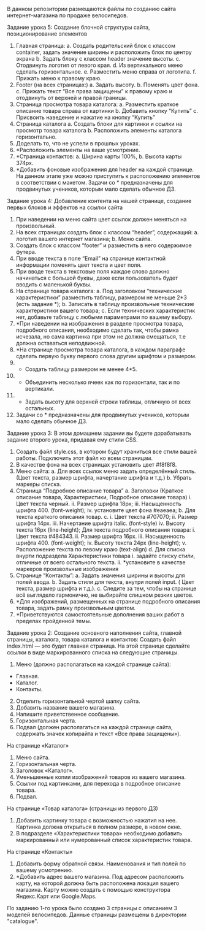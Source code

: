 В данном репозитории размещаются файлы по созданию сайта интернет-магазина по продаже велосипедов.

<!-- ################################################################################################### -->

Задание урока 5:
Создание блочной структуры сайта, позиционирование элементов
1. Главная страница:
a. Создать родительский блок с классом container, задать значение ширины и расположить блок по центру экрана
b. Задать блоку с классом header значение высоты.
c. Отодвинуть логотип от левого края.
d. Из вертикального меню сделать горизонтальное.
e. Разместить меню справа от логотипа.
f. Прижать меню к правому краю.
2. Footer (на всех страницах:)
a. Задать высоту.
b. Поменять цвет фона.
c. Прижать текст “Все права защищены” к правому краю и отодвинуть от верхней и правой границы.
3. Страница просмотра товара каталога:
a. Разместить краткое описание товара справа от картинки
b. Добавить кнопку “Купить”
c. Присвоить наведение и нажатие на кнопку “Купить”
4. Страница каталога
a. Создать блоки для картинки и ссылки на просмотр товара каталога
b. Расположить элементы каталога горизонтально.
5. Доделать то, что не успели в прошлых уроках.
6. *Расположить элементы на ваше усмотрение.
7. *Страница контактов:
a. Ширина карты 100%,
b. Высота карты 374px.
8. *Добавить фоновые изображения для header на каждой странице.
На данном этапе уже можно приступить к расположению элементов в соответствии с макетом.
Задачи со * предназначены для продвинутых учеников, которым мало сделать обычное ДЗ.

<!-- ################################################################################################### -->

Задание урока 4:
Добавление контента на нашей странице, создание первых блоков и эффектов на ссылки сайта
1. При наведении на меню сайта цвет ссылок должен меняться на произвольный.
2. На всех страницах создать блок с классом “header”, содержащий:
a. логотип вашего интернет магазина;
b. Меню сайта.
3. Создать блок с классом “footer” и разместить в него содержимое футера.
4. При вводе текста в поле “Email” на странице контактной информации поменять цвет текста и цвет поля.
5. При вводе текста в текстовые поля каждое слово должно начинаться с большой буквы, даже если пользователь будет вводить с маленькой буквы.
6. На странице товара каталога:
a. Под заголовком “технические характеристики” разместить таблицу, размером не меньше 2*3 (есть задание *);
b. Записать в таблицу произвольные технические характеристики вашего товара;
c. Если технических характеристик нет, добавьте таблицу с любыми параметрами по вашему выбору.
7. *При наведении на изображения в разделе просмотра товара, подробного описания, необходимо сделать так, чтобы рамка исчезала, но сама картинка при этом не должна смещаться, т.е должна оставаться неподвижной. 
8. *На странице просмотра товара каталога, в каждом параграфе сделать первую букву первого слова другим шрифтом и размером.
9. * Создать таблицу размером не менее 4*5.
10. * Объединить несколько ячеек как по горизонтали, так и по вертикали.
11. * Задать высоту для верхней строки таблицы, отличную от всех остальных.
12. Задачи со * предназначены для продвинутых учеников, которым мало сделать обычное ДЗ.

<!-- ################################################################################################### -->

Задание урока 3:
В этом домашнем задании вы будете дорабатывать задание второго урока, придавая ему стили CSS.
1. Создать файл style.css, в котором будут храниться все стили вашей работы. Подключить этот файл ко всем страницам.
2. В качестве фона на всех страницах установить цвет #f8f8f8.
3. Меню сайта:
a. Для всех ссылок меню задать определённый стиль. (Цвет текста, размер шрифта, начертание шрифта и т.д.)
b. Убрать маркеры списка.
4. Страница “Подробное описание товара”
a. Заголовки (Краткое описание товара, Характеристики, Подробное описание товара)
i. Цвет текста черный.
ii. Размер шрифта 18px;
iii. Насыщенность шрифта 400. (font-weight);
iv. установите цвет фона #eaeaea;
b. Для текста краткого описания товар.
c.
i. Цвет текста #707070;
ii. Размер шрифта 14px.
iii. Начертание шрифта italic. (font-style)
iv. Высоту текста 16px (line-height);
Для текста подробного описания товара:
i. Цвет текста ​ #484343.
ii. Размер шрифта 16px.
iii. Насыщенность шрифта 400. (font-weight);
iv. Высоту текста 24px (line-height);
v. Расположение текста по левому краю (text-align)
d. Для списка внурти подраздела Характеристики товара
i. задайте списку стили, отличные от всего остального текста.
ii. *установите в качестве маркеров произвольные изображения
5. Странице “Контакты”:
a. Задать значения ширины и высоты для полей ввода.
b. Задать стили для текста, внутри полей input. ( Цвет текста, размер шрифта и т.д.).
c.
Следите за тем, чтобы на странице всё выглядело гармонично, не выбирайте слишком резких цветов.
6. *Для изображений, размещенных на странице подробного описания товара, задать рамку произвольным цветом.
7. *Приветствуются самостоятельные дополнения ваших работ в пределах пройденной темы.

<!-- ################################################################################################### -->

Задание урока 2:
Создание основного наполнения сайта, главной страницы, каталога, товара каталога и контактов:
Создать файл index.html — это будет главная страница. На этой странице сделайте ссылки в виде маркированного списка на следующие страницы.
1. Меню (должно располагаться на каждой странице сайта):
* Главная.
* Каталог.
* Контакты.
2. Отделить горизонтальной чертой шапку сайта.
3. Добавить название вашего магазина.
4. Напишите приветственное сообщение.
5. Горизонтальная черта.
6. Подвал (должен располагаться на каждой странице сайта, содержать значек копирайта и текст «Все права защищены»).

На странице «Каталог»
1. Меню сайта.
2. Горизонтальная черта.
3. Заголовок «Каталог».
4. Уменьшенные копии изображений товаров из вашего магазина.
5. Ссылки под картинками, для перехода в подробное описание товара.
6. Подвал.

На странице «Товар каталога» (страницы из первого ДЗ)
1. Добавить картинку товара с возможностью нажатия на нее. Картинка должна открыться в полном размере, в новом окне.
2. В подразделе «Характеристики товара» необходимо добавить маркированный или нумерованный список характеристик товара.

На странице «Контакты»
1. Добавить форму обратной связи. Наименования и тип полей по вашему усмотрению.
2. *Добавить адрес вашего магазина. Под адресом расположить карту, на которой должна быть расположена локация вашего магазина. Карту можно создать с помощью конструктора Яндекс.Карт или Google.Maps.

<!-- ################################################################################################### -->

По заданию 1-го урока было создано 3 страницы с описанием 3 моделей велосипедов. Данные страницы размещены в директории "catalogue".
